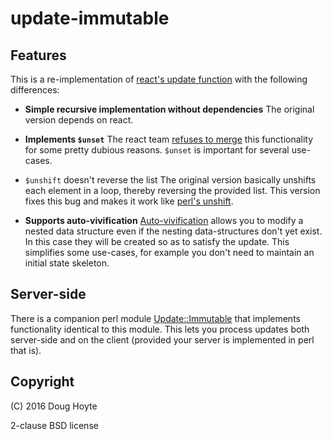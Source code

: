 # update-immutable

## Features

This is a re-implementation of [react's update function](https://facebook.github.io/react/docs/update.html) with the following differences:

* **Simple recursive implementation without dependencies**
  The original version depends on react.

* **Implements `$unset`**
  The react team [refuses to merge](https://github.com/facebook/react/pull/2362/) this functionality for some pretty dubious reasons. `$unset` is important for several use-cases.

* `$unshift` doesn't reverse the list
  The original version basically unshifts each element in a loop, thereby reversing the provided list. This version fixes this bug and makes it work like [perl's unshift](http://perldoc.perl.org/functions/unshift.html).

* **Supports auto-vivification**
  [Auto-vivification](https://en.wikipedia.org/wiki/Autovivification) allows you to modify a nested data structure even if the nesting data-structures don't yet exist. In this case they will be created so as to satisfy the update. This simplifies some use-cases, for example you don't need to maintain an initial state skeleton.


## Server-side

There is a companion perl module [Update::Immutable](https://metacpan.org/pod/Update::Immutable) that implements functionality identical to this module. This lets you process updates both server-side and on the client (provided your server is implemented in perl that is).


## Copyright

(C) 2016 Doug Hoyte

2-clause BSD license
